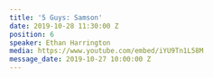 ```yaml
---
title: '5 Guys: Samson'
date: 2019-10-28 11:30:00 Z
position: 6
speaker: Ethan Harrington
media: https://www.youtube.com/embed/iYU9Tn1L58M
message_date: 2019-10-27 10:00:00 Z
---
```


